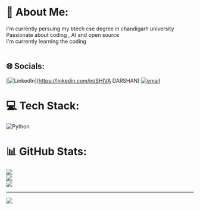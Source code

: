 # 💫 About Me:
I'm currently persuing my btech cse degree in chandigarh university<br>Passionate about coding , AI and open source<br>I'm currently learning the coding<br><br>


## 🌐 Socials:
[![LinkedIn](https://img.shields.io/badge/LinkedIn-%230077B5.svg?logo=linkedin&logoColor=white)](https://linkedin.com/in/SHIVA DARSHAN) [![email](https://img.shields.io/badge/Email-D14836?logo=gmail&logoColor=white)](mailto:shivadarshan@600gmail.com) 

# 💻 Tech Stack:
![Python](https://img.shields.io/badge/python-3670A0?style=for-the-badge&logo=python&logoColor=ffdd54)
# 📊 GitHub Stats:
![](https://github-readme-stats.vercel.app/api?username=Shivadarshan-dev&theme=dark&hide_border=true&include_all_commits=false&count_private=false)<br/>
![](https://nirzak-streak-stats.vercel.app/?user=Shivadarshan-dev&theme=dark&hide_border=true)<br/>
![](https://github-readme-stats.vercel.app/api/top-langs/?username=Shivadarshan-dev&theme=dark&hide_border=true&include_all_commits=false&count_private=false&layout=compact)

---
[![](https://visitcount.itsvg.in/api?id=Shivadarshan-dev&icon=0&color=0)](https://visitcount.itsvg.in)


